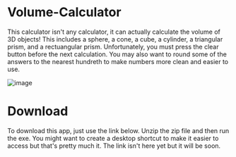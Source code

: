 # Volume-Calculator
This calculator isn't any calculator, it can actually calculate the volume of 3D objects! This includes a sphere, a cone, a cube, a cylinder, a triangular prism, and a rectuangular prism. Unfortunately, you must press the clear button before the next calculation. You may also want to round some of the answers to the nearest hundreth to make numbers more clean and easier to use. 

![image](https://user-images.githubusercontent.com/70111167/122132504-d63afd00-cdef-11eb-807b-c677c20b8ae2.png)


# Download
To download this app, just use the link below. Unzip the zip file and then run the exe. You might want to create a desktop shortcut to make it easier to access but that's pretty much it. The link isn't here yet but it will be soon. 
